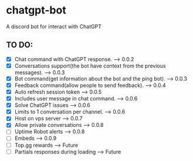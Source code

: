 # chatgpt-bot

A discord bot for interact with ChatGPT

## TO DO:

- [x] Chat command with ChatGPT response. --> 0.0.2
- [x] Conversations support(the bot have context from the previous messages). --> 0.0.3
- [x] Bot command(get information about the bot and the ping bot). --> 0.0.3
- [x] Feedback command(allow people to send feedback). --> 0.0.4
- [x] Auto refresh session token --> 0.0.5
- [x] Includes user message in chat command. --> 0.0.6
- [x] Solve ChatGPT issues --> 0.0.6
- [x] Limits to 1 conversation per channel. --> 0.0.6
- [x] Host on vps server --> 0.0.7
- [x] Allow private conversations --> 0.0.8
- [ ] Uptime Robot alerts --> 0.0.8
- [ ] Embeds --> 0.0.9
- [ ] Top.gg rewards --> Future
- [ ] Partials responses during loading --> Future
